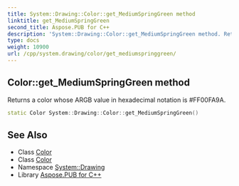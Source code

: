 ```yaml
---
title: System::Drawing::Color::get_MediumSpringGreen method
linktitle: get_MediumSpringGreen
second_title: Aspose.PUB for C++
description: 'System::Drawing::Color::get_MediumSpringGreen method. Returns a color whose ARGB value in hexadecimal notation is #FF00FA9A in C++.'
type: docs
weight: 10900
url: /cpp/system.drawing/color/get_mediumspringgreen/
---
```

## Color::get_MediumSpringGreen method


Returns a color whose ARGB value in hexadecimal notation is #FF00FA9A.

```cpp
static Color System::Drawing::Color::get_MediumSpringGreen()
```

## See Also

* Class [Color](../)
* Class [Color](../)
* Namespace [System::Drawing](../../)
* Library [Aspose.PUB for C++](../../../)

